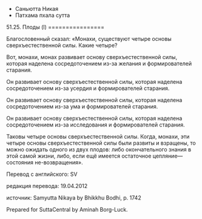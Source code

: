 









* Саньютта Никая
* Патхама пхала сутта


51\.25\. Плоды \(I\)
\=\=\=\=\=\=\=\=\=\=\=\=\=\=\=\=



Благословенный сказал: «Монахи, существуют четыре основы сверхъестественной силы\. Какие четыре?


Вот, монахи, монах развивает основу сверхъестественной силы, которая наделена сосредоточением из\-за желания и формирователей старания\.


Он развивает основу сверхъестественной силы, которая наделена сосредоточением из\-за усердия и формирователей старания\.


Он развивает основу сверхъестественной силы, которая наделена сосредоточением из\-за ума и формирователей старания\.


Он развивает основу сверхъестественной силы, которая наделена сосредоточением из\-за исследования и формирователей старания\.


Таковы четыре основы сверхъестественной силы\. Когда, монахи, эти четыре основы сверхъестественной силы были развиты и взращены, то можно ожидать одного из двух плодов: либо окончательного знания в этой самой жизни, либо, если ещё имеется остаточное цепляние—состояния не\-возвращения»\.



Перевод с английского: SV


редакция перевода: 19\.04\.2012


источник: Samyutta Nikaya by Bhikkhu Bodhi, p\. 1742


Prepared for SuttaCentral by Aminah Borg\-Luck\.






